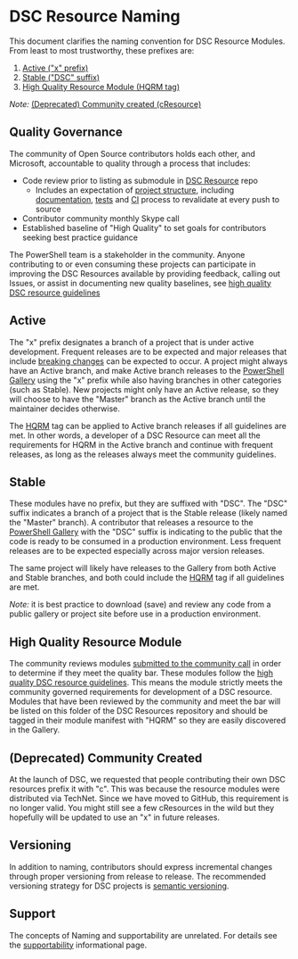 # DSC Resource Naming

This document clarifies the naming convention for DSC Resource Modules.
From least to most trustworthy, these prefixes are:

1. [Active ("x" prefix)](##active)
1. [Stable ("DSC" suffix)](##stable)
1. [High Quality Resource Module (HQRM tag)](##high-quality-resource-module)

*Note:* [(Deprecated) Community created (cResource)](##deprecated-community-created)

## Quality Governance

The community of Open Source contributors holds each other,
and Microsoft, accountable to quality through a process that includes:
- Code review prior to listing as submodule in [DSC Resource](http://github.com/powershell/dscresources) repo
    - Includes an expectation of [project structure](contributing.md##developing-a-new-resource), including [documentation](contributing.md##writing-documentation), [tests](contributing.md###write-tests) and [CI](contributing.md###tests-in-appveyor) process to revalidate at every push to source
- Contributor community monthly Skype call
- Established baseline of "High Quality" to set goals for contributors seeking best practice guidance

The PowerShell team is a stakeholder in the community.
Anyone contributing to or even consuming these projects can participate in improving
the DSC Resources available by providing feedback,
calling out Issues, or assist in documenting new quality baselines,
see [high quality DSC resource guidelines](HighQualityModuleGuidelines.md)

## Active

The "x" prefix designates a branch of a project that is under active development.
Frequent releases are to be expected
and major releases that include [breaking changes](contributing.md##breaking-changes)
can be expected to occur.
A project might always have an Active branch,
and make Active branch releases to the [PowerShell Gallery](http://www.powershellgallery.com)
using the "x" prefix while also having branches in other categories (such as Stable).
New projects might only have an Active release, so they will choose to have the "Master" branch
as the Active branch until the maintainer decides otherwise.

The [HQRM](HighQualityModuleGuidelines.md) tag can be applied to Active branch
releases if all guidelines are met.
In other words, a developer of a DSC Resource can meet all the requirements for HQRM
in the Active branch and continue with frequent releases, as long as the releases
always meet the community guidelines.

## Stable

These modules have no prefix, but they are suffixed with "DSC".
The "DSC" suffix indicates a branch of a project that is the Stable release
(likely named the "Master" branch).
A contributor that releases a resource to the [PowerShell Gallery](http://www.powershellgallery.com)
with the "DSC" suffix is indicating to the public
that the code is ready to be consumed in a production environment.
Less frequent releases are to be expected especially across major version releases.

The same project will likely have releases to the Gallery from both Active and Stable branches,
and both could include the [HQRM](HighQualityModuleGuidelines.md) tag if all guidelines are met.

*Note:* it is best practice to download (save) and review any code from a public gallery or project
site before use in a production environment.

## High Quality Resource Module

The community reviews modules [submitted to the community call](CommunityAgenda.md)
in order to determine if they meet the quality bar.
These modules follow the [high quality DSC resource guidelines](HighQualityModuleGuidelines.md).
This means the module strictly meets the community governed requirements
for development of a DSC resource.
Modules that have been reviewed by the community
and meet the bar will be listed on this folder of the DSC Resources repository
and should be tagged in their module manifest with "HQRM"
so they are easily discovered in the Gallery.

## (Deprecated) Community Created

At the launch of DSC,
we requested that people contributing their own DSC resources prefix it with "c".
This was because the resource modules were distributed via TechNet.
Since we have moved to GitHub, this requirement is no longer valid.
You might still see a few cResources in the wild
but they hopefully will be updated to use an "x" in future releases.

## Versioning

In addition to naming, contributors should express incremental changes
through proper versioning from release to release.
The recommended versioning strategy for DSC projects is [semantic versioning](http://semver.org/).

## Support

The concepts of Naming and supportability are unrelated.
For details see the [supportability](supportability.md) informational page.
